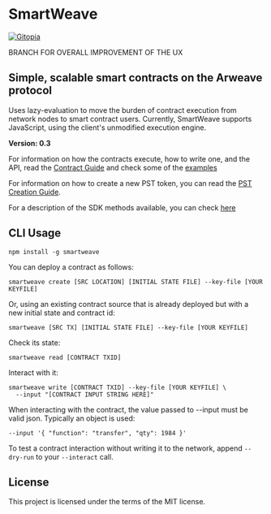 # SmartWeave

[![Gitopia](https://img.shields.io/endpoint?style=&url=https://gitopia.org/mirror-badge.json)](https://gitopia.org/#/BPr7vrFduuQqqVMu_tftxsScTKUq9ke0rx4q5C9ieQU/smartweave)

BRANCH FOR OVERALL IMPROVEMENT OF THE UX

## Simple, scalable smart contracts on the Arweave protocol

Uses lazy-evaluation to move the burden of contract execution from network nodes
to smart contract users. Currently, SmartWeave supports JavaScript, using the
client's unmodified execution engine.

**Version: 0.3**

For information on how the contracts execute, how to write one, and the API, read the [Contract Guide](CONTRACT-GUIDE.md) and check some of the [examples](examples/)

For information on how to create a new PST token, you can read the [PST Creation Guide](CREATE-PST.md).

For a description of the SDK methods available, you can check [here](SDK.md)

## CLI Usage

`npm install -g smartweave`

You can deploy a contract as follows:

```
smartweave create [SRC LOCATION] [INITIAL STATE FILE] --key-file [YOUR KEYFILE]
```

Or, using an existing contract source that is already deployed but with a new initial state and contract id:

```
smartweave [SRC TX] [INITIAL STATE FILE] --key-file [YOUR KEYFILE]
```

Check its state:

```
smartweave read [CONTRACT TXID]
```

Interact with it:

```
smartweave write [CONTRACT TXID] --key-file [YOUR KEYFILE] \
  --input "[CONTRACT INPUT STRING HERE]"
```

When interacting with the contract, the value passed to --input must be valid json. Typically an object is used:

`--input '{ "function": "transfer", "qty": 1984 }'`

To test a contract interaction without writing it to the network, append `--dry-run` to your `--interact` call.

## License

This project is licensed under the terms of the MIT license.
